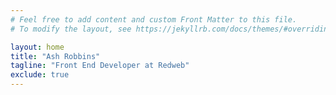 ```yaml
---
# Feel free to add content and custom Front Matter to this file.
# To modify the layout, see https://jekyllrb.com/docs/themes/#overriding-theme-defaults

layout: home
title: "Ash Robbins"
tagline: "Front End Developer at Redweb"
exclude: true
---
```

